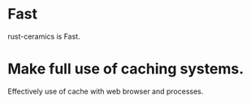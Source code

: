 # Fast
rust-ceramics is Fast.

# Make full use of caching systems.
Effectively use of cache with web browser and processes.
